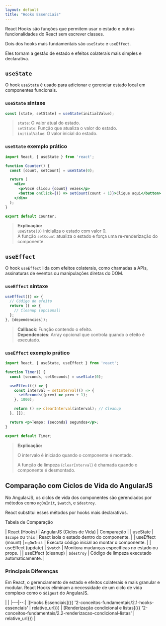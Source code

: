 ```yaml
---
layout: default
title: "Hooks Essenciais"
---
```


React Hooks são funções que permitem usar o estado e outras funcionalidades do React sem escrever classes.

Dois dos hooks mais fundamentais são `useState` e `useEffect`.

Eles tornam a gestão de estado e efeitos colaterais mais simples e declarativa.

## `useState`

O hook `useState` é usado para adicionar e gerenciar estado local em componentes funcionais.

### `useState` sintaxe

```javascript
const [state, setState] = useState(initialValue);
```

> `state`: O valor atual do estado.\
> `setState`: Função que atualiza o valor do estado.\
> `initialValue`: O valor inicial do estado.

### `useState` exemplo prático

```jsx
import React, { useState } from 'react';

function Counter() {
  const [count, setCount] = useState(0);

  return (
    <div>
      <p>Você clicou {count} vezes</p>
      <button onClick={() => setCount(count + 1)}>Clique aqui</button>
    </div>
  );
}

export default Counter;
```

> **Explicação:**\
> `useState(0)` inicializa o estado com valor 0.\
> A função `setCount` atualiza o estado e força uma re-renderização do componente.

## `useEffect`

O hook `useEffect` lida com efeitos colaterais, como chamadas a APIs, assinaturas de eventos ou manipulações diretas do DOM.

### `useEffect` sintaxe

```javascript
useEffect(() => {
  // Código do efeito
  return () => {
    // Cleanup (opcional)
  };
}, [dependencies]);
```

> **Callback**: Função contendo o efeito.\
> **Dependencies**: Array opcional que controla quando o efeito é executado.

### `useEffect` exemplo prático

```jsx
import React, { useState, useEffect } from 'react';

function Timer() {
  const [seconds, setSeconds] = useState(0);

  useEffect(() => {
    const interval = setInterval(() => {
      setSeconds((prev) => prev + 1);
    }, 1000);

    return () => clearInterval(interval); // Cleanup
  }, []);

  return <p>Tempo: {seconds} segundos</p>;
}

export default Timer;

```

> **Explicação:**
>
> O intervalo é iniciado quando o componente é montado.
>
> A função de limpeza (`clearInterval`) é chamada quando o componente é desmontado.

## Comparação com Ciclos de Vida do AngularJS

No AngularJS, os ciclos de vida dos componentes são gerenciados por métodos como `ngOnInit`, `$watch`, e `$destroy`.

React substitui esses métodos por hooks mais declarativos.

Tabela de Comparação

| React (Hooks)        | AngularJS (Ciclos de Vida) | Comparação                                        |
| useState             | `$scope` ou `this`         | React isola o estado dentro do componente.        |
| useEffect (mount)    | `ngOnInit`                 | Executa código inicial ao montar o componente.    |
| useEffect (update)   | `$watch`                   | Monitora mudanças específicas no estado ou props. |
| useEffect (cleanup)  | `$destroy`                 | Código de limpeza executado automaticamente.      |

### Principais Diferenças

Em React, o gerenciamento de estado e efeitos colaterais é mais granular e modular.
React Hooks eliminam a necessidade de um ciclo de vida complexo como o `$digest` do AngularJS.

| |
|---|--:|
|[Hooks Essenciais]({{ '2-conceitos-fundamentais/2.1-hooks-essenciais' | relative_url}}) | [Renderização condicional e listas]({{ '2-conceitos-fundamentais/2.2-renderizacao-condicional-listas' | relative_url}}) |
